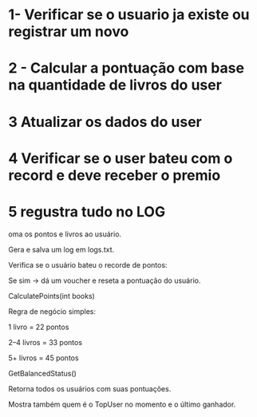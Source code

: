 # 1- Verificar se o usuario ja existe ou registrar um novo 
# 2 - Calcular a pontuação com base na quantidade de livros do user 
# 3 Atualizar os dados do user
# 4 Verificar se o user bateu com o record e deve receber o premio 
# 5 regustra tudo no LOG 

oma os pontos e livros ao usuário.

Gera e salva um log em logs.txt.

Verifica se o usuário bateu o recorde de pontos:

Se sim → dá um voucher e reseta a pontuação do usuário.

CalculatePoints(int books)

Regra de negócio simples:

1 livro = 22 pontos

2–4 livros = 33 pontos

5+ livros = 45 pontos

GetBalancedStatus()

Retorna todos os usuários com suas pontuações.

Mostra também quem é o TopUser no momento e o último ganhador.